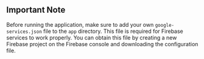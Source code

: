 ## Important Note

Before running the application, make sure to add your own `google-services.json` file to the `app` directory. This file is required for Firebase services to work properly. You can obtain this file by creating a new Firebase project on the Firebase console and downloading the configuration file.
